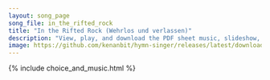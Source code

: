 ```yaml
---
layout: song_page
song_file: in_the_rifted_rock
title: "In the Rifted Rock (Wehrlos und verlassen)"
description: "View, play, and download the PDF sheet music, slideshow, and audio. Lyrics: In the rifted Rock I'm resting, safely sheltered, I abide. There no foes nor storms assail me, while within the cleft I hide.    Now I'm resting, swee... english german christian 4part chords"
image: https://github.com/kenanbit/hymn-singer/releases/latest/download/in_the_rifted_rock-trad.png
---
```


{% include choice_and_music.html %}